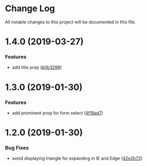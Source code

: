 # Change Log

All notable changes to this project will be documented in this file.

<a name="1.4.0"></a>
# 1.4.0 (2019-03-27)


### Features

* add title prop ([b0b3298](https://github.com/SUI-Components/schibsted-spain-components/commit/b0b3298))



<a name="1.3.0"></a>
# 1.3.0 (2019-01-30)


### Features

* add prominent prop for form select ([4f18ad7](https://github.com/SUI-Components/schibsted-spain-components/commit/4f18ad7))



<a name="1.2.0"></a>
# 1.2.0 (2019-01-30)


### Bug Fixes

* avoid displaying triangle for expanding in IE and Edge ([42e2b72](https://github.com/SUI-Components/schibsted-spain-components/commit/42e2b72))



